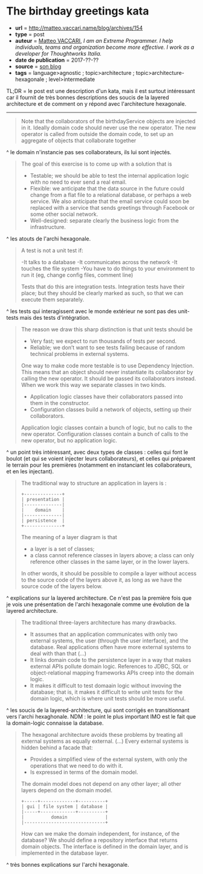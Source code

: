 # The birthday greetings kata

- **url** = http://matteo.vaccari.name/blog/archives/154
- **type** = post
- **auteur** = [Matteo VACCARI](http://matteo.vaccari.name/), _I am an Extreme Programmer. I help individuals, teams and organization become more effective. I work as a developer for Thoughtworks Italia._
- **date de publication** = 2017-??-??
- **source** = [son blog](http://matteo.vaccari.name/blog/)
- **tags** = language>agnostic ; topic>architecture ; topic>architecture-hexagonale ; level>intermediate

TL;DR = le post est une description d'un kata, mais il est surtout intéressant car il fournit de très bonnes descriptions des soucis de la layered architecture et de comment on y répond avec l'architecture hexagonale.

----

> Note that the collaborators of the birthdayService objects are injected in it. Ideally domain code should never use the new operator. The new operator is called from outside the domain code, to set up an aggregate of objects that collaborate together

^ le domain n'instancie pas ses collaborateurs, ils lui sont injectés.

> The goal of this exercise is to come up with a solution that is
>
> - Testable; we should be able to test the internal application logic with no need to ever send a real email.
> - Flexible: we anticipate that the data source in the future could change from a flat file to a relational database, or perhaps a web service. We also anticipate that the email service could soon be replaced with a service that sends greetings through Facebook or some other social network.
> - Well-designed: separate clearly the business logic from the infrastructure.

^ les atouts de l'archi hexagonale.

> A test is not a unit test if:
>
> -It talks to a database
> -It communicates across the network
> -It touches the file system
> -You have to do things to your environment to run it (eg, change config files, comment line)
>
> Tests that do this are integration tests.
> Integration tests have their place; but they should be clearly marked as such, so that we can execute them separately.

^ les tests qui interagissent avec le monde extérieur ne sont pas des unit-tests mais des tests d'intégration.

> The reason we draw this sharp distinction is that unit tests should be
>
> - Very fast; we expect to run thousands of tests per second.
> - Reliable; we don’t want to see tests failing because of random technical problems in external systems.
>
> One way to make code more testable is to use Dependency Injection. This means that an object should never instantiate its collaborator by calling the new operator. It should be passed its collaborators instead. When we work this way we separate classes in two kinds.
>
> - Application logic classes have their collaborators passed into them in the constructor.
> - Configuration classes build a network of objects, setting up their collaborators.
>
> Application logic classes contain a bunch of logic, but no calls to the new operator. Configuration classes contain a bunch of calls to the new operator, but no application logic.

^ un point très intéressant, avec deux types de classes : celles qui font le boulot (et qui se voient injecter leurs collaborateurs), et celles qui préparent le terrain pour les premières (notamment en instanciant les collaborateurs, et en les injectant).

> The traditional way to structure an application in layers is :
>
> ```
> +--------------+
> | presentation |
> |--------------|
> |    domain    |
> |--------------|
> | persistence  |
> +--------------+
> ```
>
> The meaning of a layer diagram is that
>
> - a layer is a set of classes;
> - a class cannot reference classes in layers above; a class can only reference other classes in the same layer, or in the lower layers.
>
> In other words, it should be possible to compile a layer without access to the source code of the layers above it, as long as we have the source code of the layers below.

^ explications sur la layered architecture. Ce n'est pas la première fois que je vois une présentation de l'archi hexagonale comme une évolution de la layered architecture.

> The traditional three-layers architecture has many drawbacks.
>
> - It assumes that an application communicates with only two external systems, the user (through the user interface), and the database. Real applications often have more external systems to deal with than that (...)
> - It links domain code to the persistence layer in a way that makes external APIs pollute domain logic. References to JDBC, SQL or object-relational mapping frameworks APIs creep into the domain logic.
> - It makes it difficult to test domaain logic without invoving the database; that is, it makes it difficult to write unit tests for the domain logic, which is where unit tests should be more useful.

^ les soucis de la layered-architecture, qui sont corrigés en transitionnant vers l'archi hexaghonale. NDM : le point le plus important IMO est le fait que la domain-logic connaisse la database.

> The hexagonal architecture avoids these problems by treating all external systems as equally external. (...) Every external systems is hidden behind a facade that:
>
> - Provides a simplified view of the external system, with only the operations that we need to do with it.
> - Is expressed in terms of the domain model.
>
> The domain model does not depend on any other layer; all other layers depend on the domain model.
>
> ```
> +-----+-------------+----------+
> | gui | file system | database |
> |-----+-------------+----------+
> |          domain              |
> |------------------------------+
> ```
>
> How can we make the domain independent, for instance, of the database? We should define a repository interface that returns domain objects. The interface is defined in the domain layer, and is implemented in the database layer.

^ très bonnes explications sur l'archi hexagonale.
